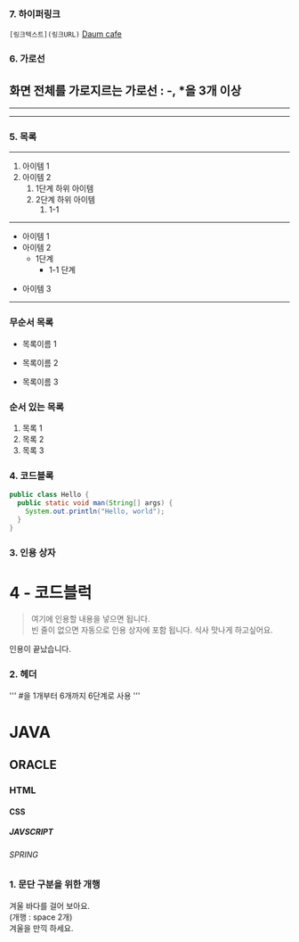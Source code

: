 ### 7. 하이퍼링크
``` [링크텍스트](링크URL) ```
[Daum cafe](https://cafe.daum.net/pcwk/bTXq/45)

### 6. 가로선
화면 전체를 가로지르는 가로선 : -, *을 3개 이상
---
***
----

### 5. 목록
---
1. 아이템 1
2. 아이템 2  
   1. 1단계 하위 아이템
   9. 2단계 하위 아이템  
      1. 1-1
---
- 아이템 1
- 아이템 2
  - 1단계
    - 1-1 단계
* 아이템 3
---
### 무순서 목록
* 목록이름 1
- 목록이름 2
+ 목록이름 3

### 순서 있는 목록
1. 목록 1
1. 목록 2
2. 목록 3

### 4. 코드블록
```JAVA
public class Hello {
  public static void man(String[] args) {
    System.out.println("Hello, world");
  }
}
```

### 3. 인용 상자
# 4 - 코드블럭
> 여기에 인용할 내용을 넣으면 됩니다.  
> 빈 줄이 없으면 자동으로 인용 상자에 포함 됩니다.
식사 맛나게 하고싶어요.

인용이 끝났습니다.

### 2. 헤더
''' #을 1개부터 6개까지 6단계로 사용 '''
# JAVA
## ORACLE
### HTML
#### CSS
##### JAVSCRIPT
###### SPRING

### 1. 문단 구분을 위한 개행
겨울 바다를 걸어 보아요.  
(개행 : space 2개)  
겨울을 만끽 하세요.
